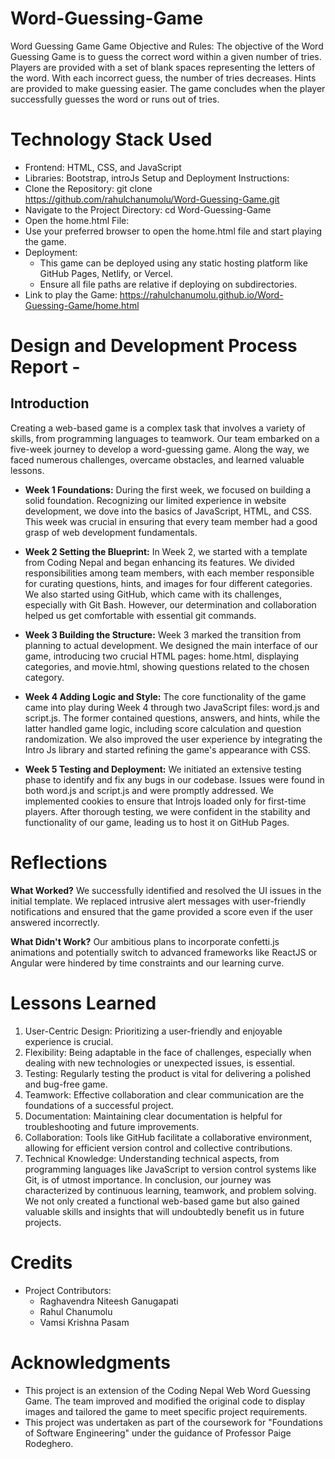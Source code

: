 # Word-Guessing-Game
Word Guessing Game
Game Objective and Rules:
The objective of the Word Guessing Game is to guess the correct word within a given number of tries. Players are provided with a set of blank spaces representing the letters of the word. With each incorrect guess, the number of tries decreases. Hints are provided to make guessing easier. The game concludes when the player successfully guesses the word or runs out of tries.


# Technology Stack Used
* Frontend: HTML, CSS, and JavaScript
* Libraries: Bootstrap, introJs
Setup and Deployment Instructions:
* Clone the Repository: git clone https://github.com/rahulchanumolu/Word-Guessing-Game.git
* Navigate to the Project Directory: cd Word-Guessing-Game 
* Open the home.html File:
* Use your preferred browser to open the home.html file and start playing the game.
* Deployment:
    * This game can be deployed using any static hosting platform like GitHub Pages, Netlify, or Vercel.
    * Ensure all file paths are relative if deploying on subdirectories.
* Link to play the Game: https://rahulchanumolu.github.io/Word-Guessing-Game/home.html

# Design and Development Process Report - 

## Introduction 
   Creating a web-based game is a complex task that involves a variety of skills, from programming 
   languages to teamwork. Our team embarked on a five-week journey to develop a word-guessing 
   game. Along the way, we faced numerous challenges, overcame obstacles, and learned valuable 
   lessons.
   
* **Week 1 Foundations:** 
   During the first week, we focused on building a solid foundation. Recognizing our limited 
   experience in website development, we dove into the basics of JavaScript, HTML, and CSS. This 
   week was crucial in ensuring that every team member had a good grasp of web development 
   fundamentals.
   
* **Week 2 Setting the Blueprint:** 
   In Week 2, we started with a template from Coding Nepal and began enhancing its features. We 
   divided responsibilities among team members, with each member responsible for curating 
   questions, hints, and images for four different categories. We also started using GitHub, which 
   came with its challenges, especially with Git Bash. However, our determination and collaboration 
   helped us get comfortable with essential git commands. 
   
* **Week 3 Building the Structure:** 
   Week 3 marked the transition from planning to actual development. We designed the main 
   interface of our game, introducing two crucial HTML pages: home.html, displaying categories, 
   and movie.html, showing questions related to the chosen category. 
   
* **Week 4 Adding Logic and Style:** 
   The core functionality of the game came into play during Week 4 through two JavaScript files: 
   word.js and script.js. The former contained questions, answers, and hints, while the latter handled 
   game logic, including score calculation and question randomization. We also improved the user 
   experience by integrating the Intro Js library and started refining the game's appearance with CSS. 
   
* **Week 5 Testing and Deployment:** 
   We initiated an extensive testing phase to identify and fix any bugs in our codebase. Issues were 
   found in both word.js and script.js and were promptly addressed. We implemented cookies to 
   ensure that Introjs loaded only for first-time players. After thorough testing, we were confident in 
   the stability and functionality of our game, leading us to host it on GitHub Pages. 
   
# Reflections 
**What Worked?** We successfully identified and resolved the UI issues in the initial template. We 
replaced intrusive alert messages with user-friendly notifications and ensured that the game 
provided a score even if the user answered incorrectly.

**What Didn't Work?** Our ambitious plans to incorporate confetti.js animations and potentially 
switch to advanced frameworks like ReactJS or Angular were hindered by time constraints and 
our learning curve. 
# Lessons Learned 
1. User-Centric Design: Prioritizing a user-friendly and enjoyable experience is crucial. 
2. Flexibility: Being adaptable in the face of challenges, especially when dealing with new 
technologies or unexpected issues, is essential. 
3. Testing: Regularly testing the product is vital for delivering a polished and bug-free game. 
4. Teamwork: Effective collaboration and clear communication are the foundations of a successful 
project. 
5. Documentation: Maintaining clear documentation is helpful for troubleshooting and future 
improvements. 
6. Collaboration: Tools like GitHub facilitate a collaborative environment, allowing for efficient 
version control and collective contributions. 
7. Technical Knowledge: Understanding technical aspects, from programming languages like 
JavaScript to version control systems like Git, is of utmost importance. 
In conclusion, our journey was characterized by continuous learning, teamwork, and problem
solving. We not only created a functional web-based game but also gained valuable skills and 
insights that will undoubtedly benefit us in future projects.    

# Credits
* Project Contributors:
    * Raghavendra Niteesh Ganugapati
    * Rahul Chanumolu
    * Vamsi Krishna Pasam


# Acknowledgments
   * This project is an extension of the Coding Nepal Web Word Guessing Game. The team improved and modified the original code to display images and tailored the game to meet specific project requirements.
   * This project was undertaken as part of the coursework for "Foundations of Software Engineering" under the guidance of Professor Paige Rodeghero.

